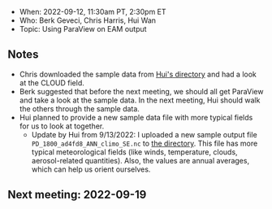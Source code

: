 * When: 2022-09-12, 11:30am PT, 2:30pm ET
* Who: Berk Geveci, Chris Harris, Hui Wan
* Topic: Using ParaView on EAM output

## Notes

* Chris downloaded the sample data from [Hui's directory](https://compy-dtn.pnl.gov/wanh895/ParaView_EAM/cubed_sphere/model_output_samples/) and had a look at the CLOUD field.
* Berk suggested that before the next meeting, we should all get ParaView and take a look at the sample data. In the next meeting, Hui should walk the others through the sample data.
* Hui planned to provide a new sample data file with more typical fields for us to look at together.
  * Update by Hui from 9/13/2022: I uploaded a new sample output file `PD_1800_ad4fd8_ANN_climo_SE.nc` to [the directory](https://compy-dtn.pnl.gov/wanh895/ParaView_EAM/cubed_sphere/model_output_samples/). This file has more typical meteorological fields (like winds, temperature, clouds, aerosol-related quantities). Also, the values are annual averages, which can help us orient ourselves.

## Next meeting: 2022-09-19
